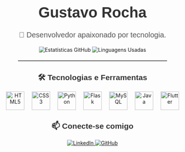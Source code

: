 <div align="center">
  <h1 style="font-family: 'Arial', sans-serif; font-size: 40px; color: #333;">Gustavo Rocha</h1>
  <p style="font-size: 20px; font-family: 'Arial', sans-serif; color: #555;">🚀 Desenvolvedor apaixonado por tecnologia.</p>
</div>

<div align="center">
  <!-- Estatísticas GitHub -->
  <img src="https://github-readme-stats.vercel.app/api?username=isgust&show_icons=true&hide_title=true&hide=prs&count_private=true&theme=dark&card_width=400" alt="Estatísticas GitHub">
  <!-- Linguagens Usadas -->
  <img src="https://github-readme-stats.vercel.app/api/top-langs/?username=isgust&layout=compact&theme=dark&card_width=400" alt="Linguagens Usadas">
</div>

<hr style="border: 1px solid #ccc; width: 80%; margin: 20px auto;">

<h2 align="center" style="font-family: 'Arial', sans-serif; color: #333;">🛠️ Tecnologias e Ferramentas</h2>
<p align="center" style="display: flex; justify-content: center; gap: 20px; flex-wrap: wrap;">

  <a href="https://developer.mozilla.org/pt-BR/docs/Web/HTML" target="_blank" style="outline: none; text-decoration: none;">
    <img src="https://img.icons8.com/ios-filled/50/ffffff/html-5.png" alt="HTML5" style="width: 50px;">
  </a>

  <a href="https://developer.mozilla.org/pt-BR/docs/Web/CSS" target="_blank" style="outline: none; text-decoration: none;">
    <img src="https://img.icons8.com/ios-filled/50/ffffff/css3.png" alt="CSS3" style="width: 50px;">
  </a>

  <a href="https://www.python.org/" target="_blank" style="outline: none; text-decoration: none;">
    <img src="https://img.icons8.com/ios-filled/50/ffffff/python.png" alt="Python" style="width: 50px;">
  </a>

  <a href="https://flask.palletsprojects.com/" target="_blank" style="outline: none; text-decoration: none;">
    <img src="https://img.icons8.com/ios-filled/50/ffffff/flask.png" alt="Flask" style="width: 50px;">
  </a>

  <a href="https://www.mysql.com/" target="_blank" style="outline: none; text-decoration: none;">
    <img src="https://img.icons8.com/ios-filled/50/ffffff/mysql-logo.png" alt="MySQL" style="width: 50px;">
  </a>

  <a href="https://www.java.com/" target="_blank" style="outline: none; text-decoration: none;">
    <img src="https://img.icons8.com/ios-filled/50/ffffff/java-coffee-cup-logo.png" alt="Java" style="width: 50px;">
  </a>

  <a href="https://flutter.dev/" target="_blank" style="outline: none; text-decoration: none;">
    <img src="https://img.icons8.com/ios-filled/50/ffffff/flutter.png" alt="Flutter" style="width: 50px;">
  </a>

</p>

<h2 align="center" style="font-family: 'Arial', sans-serif; color: #333;">📫 Conecte-se comigo</h2>
<p align="center">
  <a href="https://www.linkedin.com/in/gustavosilvrocha/" target="_blank">
    <img src="https://img.shields.io/badge/LinkedIn-0077B5?style=for-the-badge&logo=linkedin&logoColor=white" alt="LinkedIn">
  </a>
  <a href="https://github.com/isgust" target="_blank">
    <img src="https://img.shields.io/badge/GitHub-181717?style=for-the-badge&logo=github&logoColor=white" alt="GitHub">
  </a>
</p>
